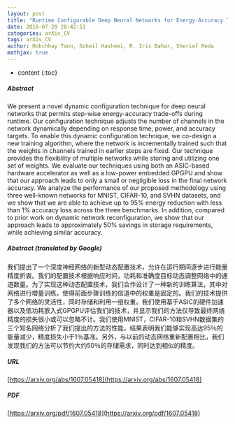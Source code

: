 ```yaml
---
layout: post
title: "Runtime Configurable Deep Neural Networks for Energy-Accuracy Trade-off"
date: 2016-07-20 20:42:51
categories: arXiv_CV
tags: arXiv_CV
author: Hokchhay Tann, Soheil Hashemi, R. Iris Bahar, Sherief Reda
mathjax: true
---
```


* content
{:toc}

##### Abstract
We present a novel dynamic configuration technique for deep neural networks that permits step-wise energy-accuracy trade-offs during runtime. Our configuration technique adjusts the number of channels in the network dynamically depending on response time, power, and accuracy targets. To enable this dynamic configuration technique, we co-design a new training algorithm, where the network is incrementally trained such that the weights in channels trained in earlier steps are fixed. Our technique provides the flexibility of multiple networks while storing and utilizing one set of weights. We evaluate our techniques using both an ASIC-based hardware accelerator as well as a low-power embedded GPGPU and show that our approach leads to only a small or negligible loss in the final network accuracy. We analyze the performance of our proposed methodology using three well-known networks for MNIST, CIFAR-10, and SVHN datasets, and we show that we are able to achieve up to 95% energy reduction with less than 1% accuracy loss across the three benchmarks. In addition, compared to prior work on dynamic network reconfiguration, we show that our approach leads to approximately 50% savings in storage requirements, while achieving similar accuracy.

##### Abstract (translated by Google)
我们提出了一个深度神经网络的新型动态配置技术，允许在运行期间逐步进行能量精度折衷。我们的配置技术根据响应时间，功耗和准确度目标动态调整网络中的通道数量。为了实现这种动态配置技术，我们合作设计了一种新的训练算法，其中对网络进行增量训练，使得前面步骤训练的信道中的权重是固定的。我们的技术提供了多个网络的灵活性，同时存储和利用一组权重。我们使用基于ASIC的硬件加速器以及低功耗嵌入式GPGPU评估我们的技术，并显示我们的方法仅导致最终网络精度的损失很小或可以忽略不计。我们使用MNIST，CIFAR-10和SVHN数据集的三个知名网络分析了我们提出的方法的性能，结果表明我们能够实现高达95％的能量减少，精度损失小于1％基准。另外，与以前的动态网络重新配置相比，我们发现我们的方法可以节约大约50％的存储需求，同时达到相似的精度。

##### URL
[https://arxiv.org/abs/1607.05418](https://arxiv.org/abs/1607.05418)

##### PDF
[https://arxiv.org/pdf/1607.05418](https://arxiv.org/pdf/1607.05418)

